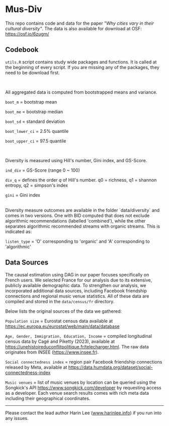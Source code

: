# Mus-Div

This repo contains code and data for the paper "*Why cities vary in their cultural diversity"*. The data is also available for download at OSF: <https://osf.io/6zugm/>

## Codebook

`utils.R` script contains study wide packages and functions. It is called at the beginning of every script. If you are missing any of the packages, they need to be download first.

<br>

All aggregated data is computed from bootstrapped means and variance.

`boot_m` = bootstrap mean

`boot_me` = bootstrap median

`boot_sd` = standard deviation

`boot_lower_ci` = 2.5% quantile

`boot_upper_ci` = 97.5 quantile

<br>

Diversity is measured using Hill's number, Gini index, and GS-Score.

`ind_div` = GS-Score (range 0 \~ 100)

`div_q` = defines the order *q* of Hill's number. q0 = richness, q1 = shannon entropy, q2 = simpson's index

`gini` = Gini index

<br>
Diversity measure outcomes are available in the folder `data/diversity` and comes in two versions.
One with BID computed that does not exclude algorithmic recommendations (labelled 'combined'), while the other separates algorithmic recommended streams with organic streams. This is indicated as: 

`listen_type` = 'O' corresponding to 'organic' and 'A' corresponding to 'algorithmic'

## Data Sources
The causal estimation using DAG in our paper focuses specifically on French users. We selected France for our analysis due to its extensive, publicly available demographic data. To strengthen our analysis, we incorporated additional data sources, including Facebook friendship connections and regional music venue statistics. All of these data are compiled and stored in the `data/census/fr` directory.

Below lists the original sources of the data we gathered:

`Population size` = Eurostat census data available at https://ec.europa.eu/eurostat/web/main/data/database

`Age, Gender, Immigration, Education, Income` = compiled longitudinal census data by Cagé and Piketty (2023), available at https://unehistoireduconflitpolitique.fr/telecharger.html. The raw data originates from INSEE (https://www.insee.fr).

`Social connectedness index` = region pair Facebook friendship connections released by Meta, available at https://data.humdata.org/dataset/social-connectedness-index

`Music venues` = list of music venues by location can be queried using the Songkick's API https://www.songkick.com/developer by requesting access as a developer. Each venue search results comes with rich meta data including their geographical coordinates.

------------------------------------------------------------------------

Please contact the lead author Harin Lee (www.harinlee.info) if you run into any issues.